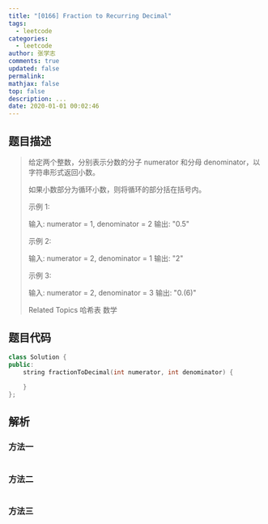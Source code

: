 ```yaml
---
title: "[0166] Fraction to Recurring Decimal"
tags:
  - leetcode
categories:
  - leetcode
author: 张学志
comments: true
updated: false
permalink:
mathjax: false
top: false
description: ...
date: 2020-01-01 00:02:46
---
```


## 题目描述

> 给定两个整数，分别表示分数的分子 numerator 和分母 denominator，以字符串形式返回小数。 
> 
> 如果小数部分为循环小数，则将循环的部分括在括号内。 
> 
> 示例 1: 
> 
> 输入: numerator = 1, denominator = 2
> 输出: "0.5"
> 
> 
> 示例 2: 
> 
> 输入: numerator = 2, denominator = 1
> 输出: "2" 
> 
> 示例 3: 
> 
> 输入: numerator = 2, denominator = 3
> 输出: "0.(6)"
> 
> Related Topics 哈希表 数学

## 题目代码

```cpp
class Solution {
public:
    string fractionToDecimal(int numerator, int denominator) {
        
    }
};
```

## 解析

### 方法一

```cpp

```

### 方法二

```cpp

```

### 方法三

```cpp

```

